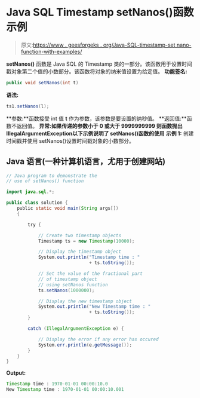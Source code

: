 # Java SQL Timestamp setNanos()函数示例

> 原文:[https://www . geesforgeks . org/Java-SQL-timestamp-set nano-function-with-examples/](https://www.geeksforgeeks.org/java-sql-timestamp-setnanos-function-with-examples/)

**setNanos()** 函数是 Java SQL 的 Timestamp 类的一部分。该函数用于设置时间戳对象第二个值的小数部分。该函数将对象的纳米值设置为给定值。
**功能签名:**

```java
public void setNanos(int t)
```

**语法:**

```java
ts1.setNanos(l);
```

**参数:**函数接受 int 值 **t** 作为参数，该参数是要设置的纳秒值。
**返回值:**函数不返回值。
**异常:**如果传递的参数小于 0 或大于 9999999999
**则函数抛出**IllegalArgumentException**以下示例说明了 setNanos()函数的使用**
**示例 1:** 创建时间戳并使用 setNanos()设置时间戳对象的小数部分。

## Java 语言(一种计算机语言，尤用于创建网站)

```java
// Java program to demonstrate the
// use of setNanos() function

import java.sql.*;

public class solution {
    public static void main(String args[])
    {

        try {

            // Create two timestamp objects
            Timestamp ts = new Timestamp(10000);

            // Display the timestamp object
            System.out.println("Timestamp time : "
                               + ts.toString());

            // Set the value of the fractional part
            // of timestamp object
            // using setNanos function
            ts.setNanos(1000000);

            // Display the new timestamp object
            System.out.println("New Timestamp time : "
                               + ts.toString());
        }

        catch (IllegalArgumentException e) {

            // Display the error if any error has occured
            System.err.println(e.getMessage());
        }
    }
}
```

**Output:** 

```java
Timestamp time : 1970-01-01 00:00:10.0
New Timestamp time : 1970-01-01 00:00:10.001
```